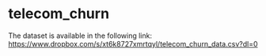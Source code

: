 # telecom_churn
The dataset is available in the following link: https://www.dropbox.com/s/xt6k8727xmrtqyl/telecom_churn_data.csv?dl=0
